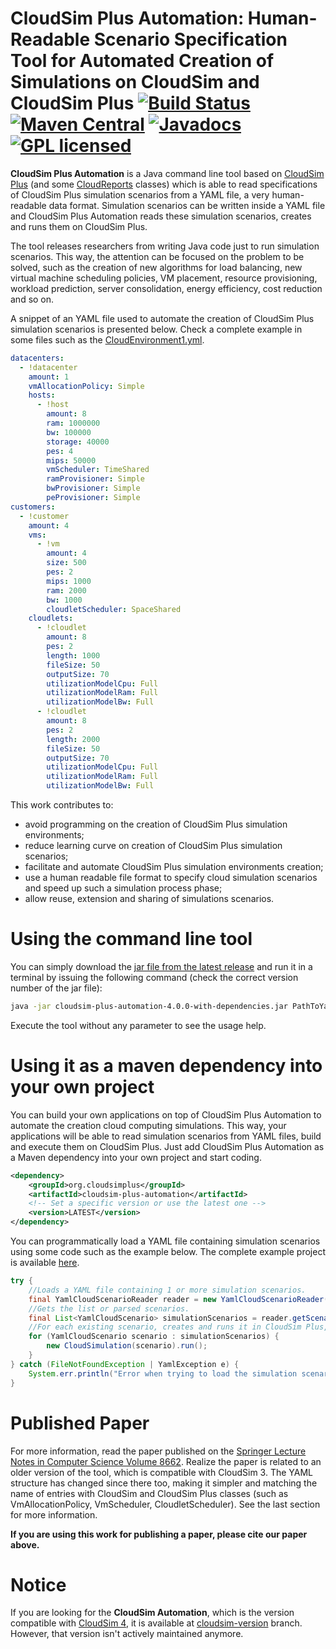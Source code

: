 # CloudSim Plus Automation: Human-Readable Scenario Specification Tool for Automated Creation of Simulations on CloudSim and CloudSim Plus [![Build Status](https://travis-ci.org/manoelcampos/cloudsim-plus-automation.png?branch=master)](https://travis-ci.org/manoelcampos/cloudsim-plus-automation) [![Maven Central](https://img.shields.io/maven-central/v/org.cloudsimplus/cloudsim-plus-automation.svg?label=Maven%20Central)](https://search.maven.org/search?q=g:%22org.cloudsimplus%22%20AND%20a:%22cloudsim-plus-automation%22) [![Javadocs](https://www.javadoc.io/badge/org.cloudsimplus/cloudsim-plus-automation.svg)](https://www.javadoc.io/doc/org.cloudsimplus/cloudsim-plus-automation) [![GPL licensed](https://img.shields.io/badge/license-GPL-blue.svg)](http://www.gnu.org/licenses/gpl-3.0)


**CloudSim Plus Automation** is a Java command line tool based on [CloudSim Plus](http://cloudsimplus.org) 
(and some [CloudReports](https://github.com/thiagotts/CloudReports) classes) 
which is able to read specifications of CloudSim Plus simulation scenarios from a YAML file, 
a very human-readable data format. 
Simulation scenarios can be written inside a YAML file and CloudSim Plus Automation reads these simulation scenarios, creates and runs them on CloudSim Plus.  

The tool releases researchers from writing Java code just to run simulation scenarios. 
This way, the attention can be focused on the problem to be solved, such as the creation of new algorithms for load balancing, 
new virtual machine scheduling policies, VM placement, resource provisioning, workload prediction, server consolidation, 
energy efficiency, cost reduction and so on. 

A snippet of an YAML file used to automate the creation of CloudSim Plus simulation scenarios is presented below. 
Check a complete example in some files such as the [CloudEnvironment1.yml](CloudEnvironment1.yml).

```yml
datacenters:
  - !datacenter
    amount: 1
    vmAllocationPolicy: Simple
    hosts:
      - !host
        amount: 8
        ram: 1000000
        bw: 100000
        storage: 40000
        pes: 4
        mips: 50000
        vmScheduler: TimeShared
        ramProvisioner: Simple
        bwProvisioner: Simple
        peProvisioner: Simple
customers:
  - !customer
    amount: 4
    vms:
      - !vm
        amount: 4
        size: 500
        pes: 2
        mips: 1000
        ram: 2000
        bw: 1000
        cloudletScheduler: SpaceShared
    cloudlets:
      - !cloudlet
        amount: 8
        pes: 2
        length: 1000
        fileSize: 50
        outputSize: 70
        utilizationModelCpu: Full
        utilizationModelRam: Full
        utilizationModelBw: Full
      - !cloudlet
        amount: 8
        pes: 2
        length: 2000
        fileSize: 50
        outputSize: 70
        utilizationModelCpu: Full
        utilizationModelRam: Full
        utilizationModelBw: Full
```

This work contributes to:

- avoid programming on the creation of CloudSim Plus simulation environments;
- reduce learning curve on creation of CloudSim Plus simulation scenarios;
- facilitate and automate CloudSim Plus simulation environments creation;
- use a human readable file format to specify cloud simulation scenarios and speed up such a simulation process phase;
- allow reuse, extension and sharing of simulations scenarios.

# Using the command line tool 

You can simply download the [jar file from the latest release](https://github.com/manoelcampos/cloudsim-plus-automation/releases/latest) and run it in a terminal
by issuing the following command (check the correct version number of the jar file):

```bash
java -jar cloudsim-plus-automation-4.0.0-with-dependencies.jar PathToYamlSimulationScenarioFile
```

Execute the tool without any parameter to see the usage help.

# Using it as a maven dependency into your own project

You can build your own applications on top of CloudSim Plus Automation to automate the creation cloud computing simulations.
This way, your applications will be able to read simulation scenarios from YAML files, build and execute them on CloudSim Plus.
Just add CloudSim Plus Automation as a Maven dependency into your own project and start coding. 

```xml
<dependency>
    <groupId>org.cloudsimplus</groupId>
    <artifactId>cloudsim-plus-automation</artifactId>
    <!-- Set a specific version or use the latest one -->
    <version>LATEST</version>
</dependency>
```

You can programmatically load a YAML file containing simulation scenarios using some code such as the example below.
The complete example project is available [here](example).

```java
try {
    //Loads a YAML file containing 1 or more simulation scenarios.
    final YamlCloudScenarioReader reader = new YamlCloudScenarioReader("PATH TO YOUR YAML FILE");
    //Gets the list or parsed scenarios.
    final List<YamlCloudScenario> simulationScenarios = reader.getScenarios();
    //For each existing scenario, creates and runs it in CloudSim Plus, printing results.
    for (YamlCloudScenario scenario : simulationScenarios) {
        new CloudSimulation(scenario).run();
    }
} catch (FileNotFoundException | YamlException e) {
    System.err.println("Error when trying to load the simulation scenario from the YAML file: "+e.getMessage());
}
```

# Published Paper

For more information, read the paper published on the [Springer Lecture Notes in Computer Science Volume 8662](http://doi.org/10.1007/978-3-319-11167-4_34). Realize the paper is related to an older version of the tool, which is compatible with CloudSim 3. 
The YAML structure has changed since there too, making it simpler and matching the name of entries with CloudSim and CloudSim Plus classes (such as VmAllocationPolicy, VmScheduler, CloudletScheduler). See the last section for more information.

**If you are using this work for publishing a paper, please cite our paper above.**

# Notice

If you are looking for the **CloudSim Automation**, 
which is the version compatible with [CloudSim 4](http://github.com/Cloudslab/cloudsim), 
it is available at [cloudsim-version](https://github.com/manoelcampos/cloudsim-plus-automation/tree/cloudsim-version) branch. 
However, that version isn't actively maintained anymore.
